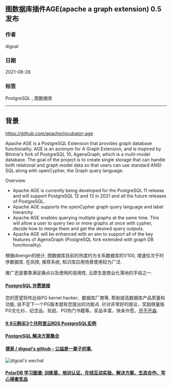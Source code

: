 ## 图数据库插件AGE(apache a graph extension) 0.5 发布     
              
### 作者              
digoal              
              
### 日期              
2021-08-28               
              
### 标签              
PostgreSQL , 图数据库              
              
----              
              
## 背景        
https://github.com/apache/incubator-age  
  
Apache AGE is a PostgreSQL Extension that provides graph database functionality. AGE is an acronym for A Graph Extension, and is inspired by Bitnine's fork of PostgreSQL 10, AgensGraph, which is a multi-model database. The goal of the project is to create single storage that can handle both relational and graph model data so that users can use standard ANSI SQL along with openCypher, the Graph query language.  
  
Overview  
- Apache AGE is currently being developed for the PostgreSQL 11 release and will support PostgreSQL 12 and 13 in 2021 and all the future releases of PostgreSQL.  
- Apache AGE supports the openCypher graph query language and label hierarchy.  
- Apache AGE enables querying multiple graphs at the same time. This will allow a user to query two or more graphs at once with cypher, decide how to merge them and get the desired query outputs.  
- Apache AGE will be enhanced with an aim to support all of the key features of AgensGraph (PostgreSQL fork extended with graph DB functionality).  
  
根据dbengin的统计, 图数据库目前的热度约为关系数据库的1/100, 增速仅次于时序数据库. 在风控, 推荐系统, 知识库应用场景使用较为广泛.   
  
推广还是要靠满足痛点以及使用的易用性, 云原生是商业化落地的手段之一.  
    
    
  
#### [PostgreSQL 许愿链接](https://github.com/digoal/blog/issues/76 "269ac3d1c492e938c0191101c7238216")
您的愿望将传达给PG kernel hacker、数据库厂商等, 帮助提高数据库产品质量和功能, 说不定下一个PG版本就有您提出的功能点. 针对非常好的提议，奖励限量版PG文化衫、纪念品、贴纸、PG热门书籍等，奖品丰富，快来许愿。[开不开森](https://github.com/digoal/blog/issues/76 "269ac3d1c492e938c0191101c7238216").  
  
  
#### [9.9元购买3个月阿里云RDS PostgreSQL实例](https://www.aliyun.com/database/postgresqlactivity "57258f76c37864c6e6d23383d05714ea")
  
  
#### [PostgreSQL 解决方案集合](https://yq.aliyun.com/topic/118 "40cff096e9ed7122c512b35d8561d9c8")
  
  
#### [德哥 / digoal's github - 公益是一辈子的事.](https://github.com/digoal/blog/blob/master/README.md "22709685feb7cab07d30f30387f0a9ae")
  
  
![digoal's wechat](../pic/digoal_weixin.jpg "f7ad92eeba24523fd47a6e1a0e691b59")
  
  
#### [PolarDB 学习图谱: 训练营、培训认证、在线互动实验、解决方案、生态合作、写心得拿奖品](https://www.aliyun.com/database/openpolardb/activity "8642f60e04ed0c814bf9cb9677976bd4")
  
